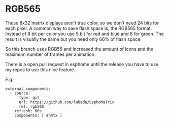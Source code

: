 # RGB565

These 8x32 matrix displays aren't true color, so we don't need 24 bits for each pixel. A common way to save flash space is, the RGB565 format. Instead of 8 bit per color you  use 5 bit for red and blue and 6 for green. The result is visually the same but you need only 66% of flash space.

So this branch uses RGB56 and increased the amount of icons and the maximum number of frames per animation.

There is a open pull request in esphome until the release you have to use my repos to use this nice feature.

E.g.

```
external_components:
  - source:
      type: git
      url: https://github.com/lubeda/EsphoMaTrix
      ref: rgb565
    refresh: 60s 
    components: [ ehmtx ]   
```
